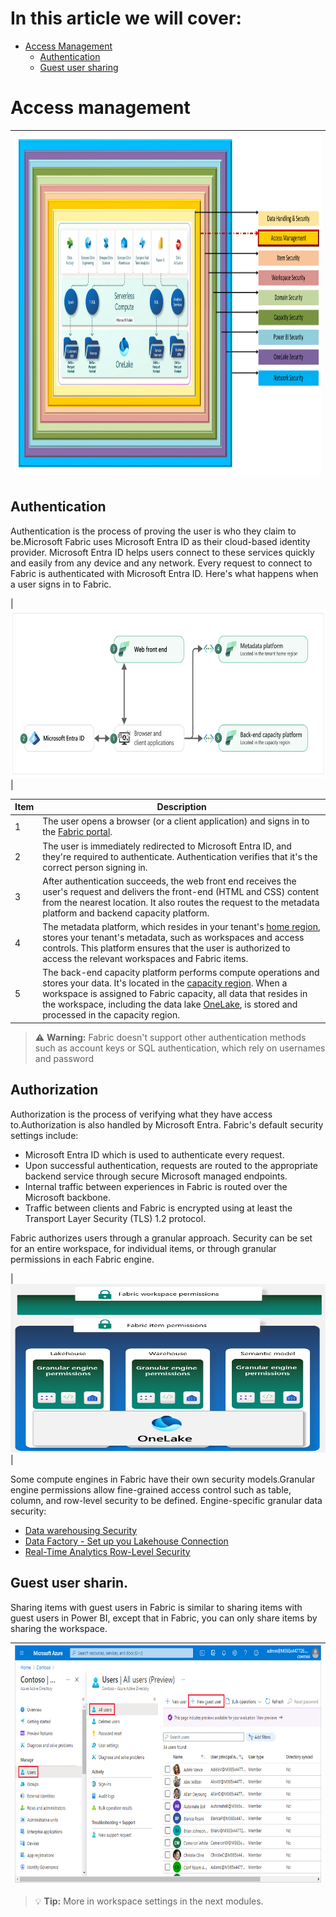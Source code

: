 # In this article we will cover:

* [Access Management](#access-management)
  * [Authentication](#authentication)
  * [Guest user sharing](#guest-user-sharing)

# Access management

|<img src='/Assests/Security/Media/AccessLayer.PNG' width='1000' height='550'>|
| ----------- | 

## Authentication

Authentication is the process of proving the user is who they claim to be.Microsoft Fabric uses Microsoft Entra ID as their cloud-based identity provider. Microsoft Entra  ID helps users connect to these services quickly and easily from any device and any network. Every request to connect to Fabric is authenticated with Microsoft Entra ID. Here's what happens when a user signs in to Fabric.

|<img src='/Assests/Security/Media/UserSignIn.PNG' width='600' height='270'>|


| **Item** | **Description** |
| --- | --- |
|1| The user opens a browser (or a client application) and signs in to the [Fabric portal](https://app.fabric.microsoft.com/). |
|2| The user is immediately redirected to Microsoft Entra ID, and they're required to authenticate. Authentication verifies that it's the correct person signing in. |
|3| After authentication succeeds, the web front end receives the user's request and delivers the front-end (HTML and CSS) content from the nearest location. It also routes the request to the metadata platform and backend capacity platform. |
|4| The metadata platform, which resides in your tenant's [home region](../admin/find-fabric-home-region.md), stores your tenant's metadata, such as workspaces and access controls. This platform ensures that the user is authorized to access the relevant workspaces and Fabric items. |
|5| The back-end capacity platform performs compute operations and stores your data. It's located in the [capacity region](../admin/service-admin-premium-multi-geo.md). When a workspace is assigned to Fabric capacity, all data that resides in the workspace, including the data lake [OneLake](../onelake/onelake-overview.md), is stored and processed in the capacity region. |

> :warning: **Warning:** Fabric doesn't support other authentication methods such as account keys or SQL 
authentication, which rely on usernames and password

## Authorization

Authorization is the process of verifying what they have access to.Authorization is also handled by Microsoft Entra. Fabric's default security settings include:

* Microsoft Entra ID which is used to authenticate every request.
* Upon successful authentication, requests are routed to the appropriate backend service through secure Microsoft managed endpoints.
* Internal traffic between experiences in Fabric is routed over the Microsoft backbone.
* Traffic between clients and Fabric is encrypted using at least the Transport Layer Security (TLS) 1.2 protocol.

Fabric authorizes users through a granular approach. Security can be set for an entire workspace, for individual items, or through granular permissions in each Fabric engine.

|<img src='/Assests/Security/Media/GranularPermissions.png' width='600' height='270'>|

Some compute engines in Fabric have their own security models.Granular engine permissions allow fine-grained access control such as table, column, and row-level security to be defined. Engine-specific granular data security:

* [Data warehousing Security](https://learn.microsoft.com/fabric/data-warehouse/security)
* [Data Factory - Set up you Lakehouse Connection](https://learn.microsoft.com/fabric/data-factory/connector-lakehouse-overview)
* [Real-Time Analytics Row-Level Security](https://learn.microsoft.com/azure/data-explorer/kusto/management/row-level-security-policy)

## Guest user sharin. 

Sharing items with guest users in Fabric is similar to sharing items with guest users in Power BI, except that in Fabric, you can only share items by sharing the workspace.

|<img src='/Assests/Security/Media/GuestUser.png' width='700' height='380'>|
|-------|

> :bulb: **Tip:** More in workspace settings in the next modules.